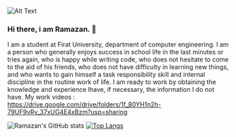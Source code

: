 ![Alt Text](https://media.giphy.com/media/l46CeDBwmtMi1ddkc/giphy.gif)
### Hi there, i am Ramazan. 👋
I am a student at Firat University, department of computer engineering.
I am a person who generally enjoys success in school life in the last minutes or tries again, who is
 happy while writing code, who does not hesitate to come to the aid of his friends, who does not have
difficulty in learning new things, and who wants to gain himself a task responsibility skill and internal
discipline in the routine work of life. I am ready to work by obtaining the knowledge and experience Ihave, if necessary, the information I do not have.
My work videos : https://drive.google.com/drive/folders/1f_80YH1n2h-79UF9vRy_37xUG4E4xBzm?usp=sharing







![Ramazan's GitHub stats](https://github-readme-stats.vercel.app/api?username=ramazantoy&theme=default&show_icons=true)                       [![Top Langs](https://github-readme-stats.vercel.app/api/top-langs/?username=ramazantoy&layout=compact)](https://github.com/anuraghazra/github-readme-stats)

                
















